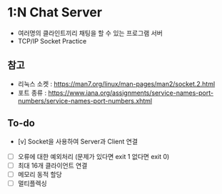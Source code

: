 # 1:N Chat Server
- 여러명의 클라인트끼리 채팅을 할 수 있는 프로그램 서버
- TCP/IP Socket Practice

## 참고
- 리눅스 소켓 : https://man7.org/linux/man-pages/man2/socket.2.html
- 포트 종류 : https://www.iana.org/assignments/service-names-port-numbers/service-names-port-numbers.xhtml

## To-do
- [v] Socket을 사용하여 Server과 Client 연결
- [ ] 오류에 대한 예외처리 (문제가 있다면 exit 1 없다면 exit 0)
- [ ] 최대 16개 클라이언트 연결
- [ ] 메모리 동적 할당
- [ ] 멀티플렉싱
